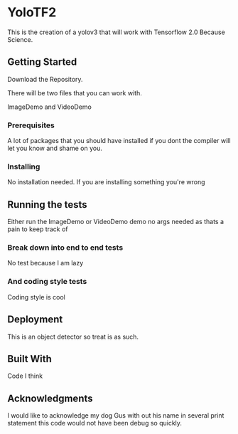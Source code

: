 # YoloTF2

This is the creation of a yolov3 that will work with Tensorflow 2.0 Because Science. 

## Getting Started

Download the Repository.

There will be two files that you can work with.

ImageDemo and VideoDemo
### Prerequisites

A lot of packages that you should have installed if you dont the compiler will let you know and shame on you. 


### Installing

No installation needed. If you are installing something you're wrong


## Running the tests

Either run the ImageDemo or VideoDemo demo no args needed as thats a pain to keep track of

### Break down into end to end tests

No test because I am lazy

### And coding style tests

Coding style is cool

## Deployment

This is an object detector so treat is as such. 

## Built With

Code I think

## Acknowledgments

I would like to acknowledge my dog Gus with out his name in several print statement this code would not have been debug so quickly.